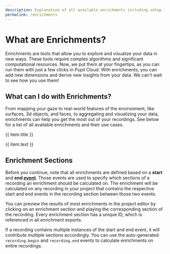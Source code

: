 ```yaml
---
description: Explanation of all available enrichments including setup instructions.
permalink: /enrichments
---
```


# What are Enrichments? 
Enrichments are tools that allow you to explore and visualize your data in new ways. These tools require complex algorithms and significant computational resources. Now, we put them at your fingertips, as you can run them with just a few clicks in Pupil Cloud. With enrichments, you can add new dimensions and derive new insights from your data. We can't wait to see how you use them!

## What can I do with Enrichments?
From mapping your gaze to real-world features of the environment, like surfaces, 3d objects, and faces, to aggregating and visualizing your data, enrichments can help you get the most out of your recordings. See below for a list of all available enrichments and their use cases.

<div>
    <div class="grid grid-cols-1 sm-grid-cols-2 md-grid-cols-3 lg-grid-cols-2 xl-grid-cols-3 gap-8">
      <div v-for="(item, index) in enrichments">
        <router-link
          :key="index"
          :to="item.to"
        >
          <v-img
            class="rounded"
            aspect-ratio="1.4"
            style="margin-bottom:32px;"
            :position="item.position"
            :src="require(`../media/invisible/explainers/${item.img}`)"
          />
          <p class="caption--1 font-weight-bold pb-3">{{ item.title }}</p>
        </router-link>
        <p class="caption--1">
          {{ item.text }}
        </p>
      </div>
    </div>
</div>

## Enrichment Sections
Before you continue, note that all enrichments are defined based on a **start** and **end [event](/neon/basic-concepts/events)**. Those events are used to specify which sections of a recording an enrichment should be calculated on. The enrichment will be calculated on any recording in your project that contains the respective start and end events in the recording section between those two events.

You can preview the results of most enrichments in the project editor by clicking on an enrichment section and playing the corresponding section of the recording. Every enrichment section has a unique ID, which is referenced in all enrichment exports.

If a recording contains multiple instances of the start and end event, it will contribute multiple sections accordingly. You can use the auto-generated `recording.begin` and `recording.end` events to calculate enrichments on entire recordings.

<script>
export default {
  data() {
    return {
      panel: null,
      enrichments: [
        {
          title: "Reference image mapper",
          to: "/enrichments/reference-image-mapper",
          text: "Our markerless solution to map gaze data from the real world onto a reference image.",
          img: "reference_image_mapper_header.png",
        },
        {
          title: "Marker mapper",
          to: "/enrichments/marker-mapper",
          text: "Use apriltags to get your gaze onto a surface.",
          img: "marker_mapper_header.png",
        },
        {
          title: "Face mapper",
          to: "/enrichments/face-mapper",
          text: "Map gaze data to faces in the scene video.",
          img: "face_mapper_header.png",
        },
        {
          title: "Gaze overlay",
          to: "/enrichments/gaze-overlay",
          text: "Visualise your gaze on top of the scene video and undistort the scene video.",
          img: "gaze_overlay_header.png",
        },
      ],
    };
  },
}
</script>






